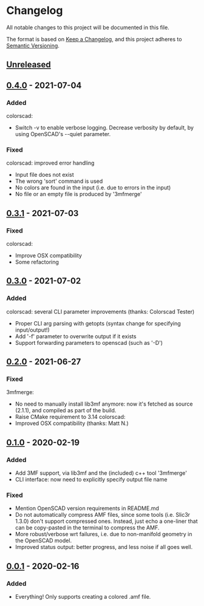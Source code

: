 # Changelog
All notable changes to this project will be documented in this file.

The format is based on [Keep a Changelog](https://keepachangelog.com/en/1.0.0/),
and this project adheres to [Semantic Versioning](https://semver.org/spec/v2.0.0.html).

## [Unreleased]

## [0.4.0] - 2021-07-04
### Added
colorscad:
- Switch -v to enable verbose logging. Decrease verbosity by default, by using OpenSCAD's --quiet parameter.
### Fixed
colorscad: improved error handling
- Input file does not exist
- The wrong 'sort' command is used
- No colors are found in the input (i.e. due to errors in the input)
- No file or an empty file is produced by '3mfmerge'

## [0.3.1] - 2021-07-03
### Fixed
colorscad:
- Improve OSX compatibility
- Some refactoring

## [0.3.0] - 2021-07-02
### Added
colorscad: several CLI parameter improvements (thanks: Colorscad Tester)
- Proper CLI arg parsing with getopts (syntax change for specifying input/output!)
- Add '-f' parameter to overwrite output if it exists
- Support forwarding parameters to openscad (such as '-D')

## [0.2.0] - 2021-06-27
### Fixed
3mfmerge:
- No need to manually install lib3mf anymore: now it's fetched as source (2.1.1), and compiled as part of the build.
- Raise CMake requirement to 3.14
colorscad:
- Improved OSX compatibility (thanks: Matt N.)

## [0.1.0] - 2020-02-19
### Added
- Add 3MF support, via lib3mf and the (included) c++ tool '3mfmerge'
- CLI interface: now need to explicitly specify output file name
### Fixed
- Mention OpenSCAD version requirements in README.md
- Do not automatically compress AMF files, since some tools (i.e. Slic3r 1.3.0) don't support compressed ones.
  Instead, just echo a one-liner that can be copy-pasted in the terminal to compress the AMF.
- More robust/verbose wrt failures, i.e. due to non-manifold geometry in the OpenSCAD model.
- Improved status output: better progress, and less noise if all goes well.

## [0.0.1] - 2020-02-16
### Added
- Everything! Only supports creating a colored .amf file.

[Unreleased]: https://github.com/jschobben/colorscad/compare/v0.4.0...HEAD
[0.4.0]: https://github.com/jschobben/colorscad/compare/v0.3.1...v0.4.0
[0.3.1]: https://github.com/jschobben/colorscad/compare/v0.3.0...v0.3.1
[0.3.0]: https://github.com/jschobben/colorscad/compare/v0.2.0...v0.3.0
[0.2.0]: https://github.com/jschobben/colorscad/compare/v0.1.0...v0.2.0
[0.1.0]: https://github.com/jschobben/colorscad/compare/v0.0.1...v0.1.0
[0.0.1]: https://github.com/jschobben/colorscad/releases/tag/v0.0.1
